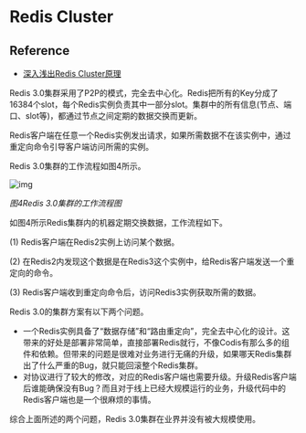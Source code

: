 
# Redis Cluster

## Reference
- [深入浅出Redis Cluster原理](http://mp.weixin.qq.com/s?__biz=MzA3MzYwNjQ3NA==&mid=2651296996&idx=2&sn=5f4811d73e74e2a63b1cb0d3d532862a)

Redis 3.0集群采用了P2P的模式，完全去中心化。Redis把所有的Key分成了16384个slot，每个Redis实例负责其中一部分slot。集群中的所有信息(节点、端口、slot等)，都通过节点之间定期的数据交换而更新。

Redis客户端在任意一个Redis实例发出请求，如果所需数据不在该实例中，通过重定向命令引导客户端访问所需的实例。

Redis 3.0集群的工作流程如图4所示。

![img](http://mmbiz.qpic.cn/mmbiz/tzia4bcY5HEKxeYTFdFSwaLu6W5SRXboVsbPPVPFxWHX3Qs38CPS8q4TxcKC6emHlDIq0ZvsopSxq3eiajCOFlWQ/640?wx_fmt=png&wxfrom=5&wx_lazy=1)

*图4Redis 3.0集群的工作流程图*

如图4所示Redis集群内的机器定期交换数据，工作流程如下。

(1)      Redis客户端在Redis2实例上访问某个数据。

(2)      在Redis2内发现这个数据是在Redis3这个实例中，给Redis客户端发送一个重定向的命令。

(3)      Redis客户端收到重定向命令后，访问Redis3实例获取所需的数据。

Redis 3.0的集群方案有以下两个问题。

- 一个Redis实例具备了“数据存储”和“路由重定向”，完全去中心化的设计。这带来的好处是部署非常简单，直接部署Redis就行，不像Codis有那么多的组件和依赖。但带来的问题是很难对业务进行无痛的升级，如果哪天Redis集群出了什么严重的Bug，就只能回滚整个Redis集群。
- 对协议进行了较大的修改，对应的Redis客户端也需要升级。升级Redis客户端后谁能确保没有Bug？而且对于线上已经大规模运行的业务，升级代码中的Redis客户端也是一个很麻烦的事情。

综合上面所述的两个问题，Redis 3.0集群在业界并没有被大规模使用。